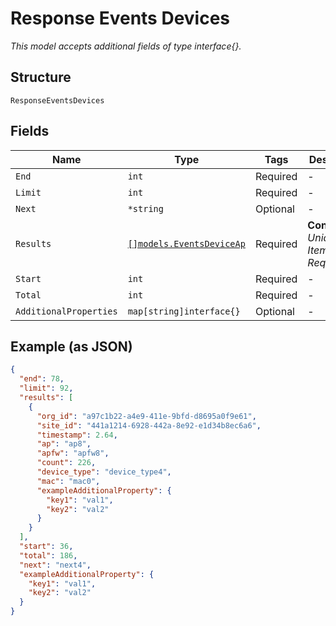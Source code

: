 
# Response Events Devices

*This model accepts additional fields of type interface{}.*

## Structure

`ResponseEventsDevices`

## Fields

| Name | Type | Tags | Description |
|  --- | --- | --- | --- |
| `End` | `int` | Required | - |
| `Limit` | `int` | Required | - |
| `Next` | `*string` | Optional | - |
| `Results` | [`[]models.EventsDeviceAp`](../../doc/models/events-device-ap.md) | Required | **Constraints**: *Unique Items Required* |
| `Start` | `int` | Required | - |
| `Total` | `int` | Required | - |
| `AdditionalProperties` | `map[string]interface{}` | Optional | - |

## Example (as JSON)

```json
{
  "end": 78,
  "limit": 92,
  "results": [
    {
      "org_id": "a97c1b22-a4e9-411e-9bfd-d8695a0f9e61",
      "site_id": "441a1214-6928-442a-8e92-e1d34b8ec6a6",
      "timestamp": 2.64,
      "ap": "ap8",
      "apfw": "apfw8",
      "count": 226,
      "device_type": "device_type4",
      "mac": "mac0",
      "exampleAdditionalProperty": {
        "key1": "val1",
        "key2": "val2"
      }
    }
  ],
  "start": 36,
  "total": 186,
  "next": "next4",
  "exampleAdditionalProperty": {
    "key1": "val1",
    "key2": "val2"
  }
}
```

